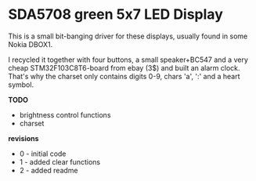 # SDA5708 green 5x7 LED Display #


This is a small bit-banging driver for these displays, usually found in some Nokia DBOX1.

I recycled it together with four buttons, a small speaker+BC547 and a very cheap 
STM32F103C8T6-board from ebay (3$) and built an alarm clock.
That's why the charset only contains digits 0-9, chars 'a', ':' and a heart symbol.

**TODO**
- brightness control functions
- charset

**revisions**
- 0 - initial code
- 1 - added clear functions
- 2 - added readme
